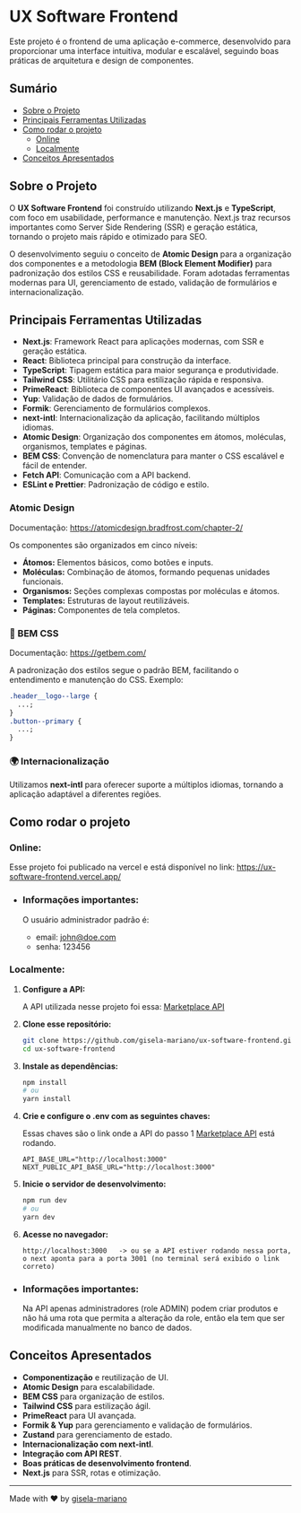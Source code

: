 # UX Software Frontend

Este projeto é o frontend de uma aplicação e-commerce, desenvolvido para proporcionar uma interface intuitiva, modular e escalável, seguindo boas práticas de arquitetura e design de componentes.

## Sumário

- [Sobre o Projeto](#sobre-o-projeto)
- [Principais Ferramentas Utilizadas](#️principais-ferramentas-utilizadas)
- [Como rodar o projeto](#️principais-ferramentas-utilizadas)
  - [Online](#️principais-ferramentas-utilizadas)
  - [Localmente](#️principais-ferramentas-utilizadas)
- [Conceitos Apresentados](#conceitos-apresentados)

## Sobre o Projeto

O **UX Software Frontend** foi construído utilizando **Next.js** e **TypeScript**, com foco em usabilidade, performance e manutenção. Next.js traz recursos importantes como Server Side Rendering (SSR) e geração estática, tornando o projeto mais rápido e otimizado para SEO.

O desenvolvimento seguiu o conceito de **Atomic Design** para a organização dos componentes e a metodologia **BEM (Block Element Modifier)** para padronização dos estilos CSS e reusabilidade. Foram adotadas ferramentas modernas para UI, gerenciamento de estado, validação de formulários e internacionalização.

## Principais Ferramentas Utilizadas

- **Next.js**: Framework React para aplicações modernas, com SSR e geração estática.
- **React**: Biblioteca principal para construção da interface.
- **TypeScript**: Tipagem estática para maior segurança e produtividade.
- **Tailwind CSS**: Utilitário CSS para estilização rápida e responsiva.
- **PrimeReact**: Biblioteca de componentes UI avançados e acessíveis.
- **Yup**: Validação de dados de formulários.
- **Formik**: Gerenciamento de formulários complexos.
- **next-intl**: Internacionalização da aplicação, facilitando múltiplos idiomas.
- **Atomic Design**: Organização dos componentes em átomos, moléculas, organismos, templates e páginas.
- **BEM CSS**: Convenção de nomenclatura para manter o CSS escalável e fácil de entender.
- **Fetch API**: Comunicação com a API backend.
- **ESLint e Prettier**: Padronização de código e estilo.

### Atomic Design

Documentação: https://atomicdesign.bradfrost.com/chapter-2/

Os componentes são organizados em cinco níveis:

- **Átomos:** Elementos básicos, como botões e inputs.
- **Moléculas:** Combinação de átomos, formando pequenas unidades funcionais.
- **Organismos:** Seções complexas compostas por moléculas e átomos.
- **Templates:** Estruturas de layout reutilizáveis.
- **Páginas:** Componentes de tela completos.

### 🎨 BEM CSS

Documentação: https://getbem.com/

A padronização dos estilos segue o padrão BEM, facilitando o entendimento e manutenção do CSS. Exemplo:

```css
.header__logo--large {
  ...;
}
.button--primary {
  ...;
}
```

### 🌍 Internacionalização

Utilizamos **next-intl** para oferecer suporte a múltiplos idiomas, tornando a aplicação adaptável a diferentes regiões.

## Como rodar o projeto

### Online:

Esse projeto foi publicado na vercel e está disponível no link: https://ux-software-frontend.vercel.app/

- ### Informações importantes:

  O usuário administrador padrão é:

  - email: john@doe.com
  - senha: 123456

### Localmente:

1. **Configure a API:**

   A API utilizada nesse projeto foi essa: [Marketplace API](https://github.com/gisela-mariano/ux-software-marketplace-api)

2. **Clone esse repositório:**

   ```bash
   git clone https://github.com/gisela-mariano/ux-software-frontend.git
   cd ux-software-frontend
   ```

3. **Instale as dependências:**

   ```bash
   npm install
   # ou
   yarn install
   ```

4. **Crie e configure o .env com as seguintes chaves:**

   Essas chaves são o link onde a API do passo 1 [Marketplace API](https://github.com/gisela-mariano/ux-software-marketplace-api) está rodando.

   ```.env
   API_BASE_URL="http://localhost:3000"
   NEXT_PUBLIC_API_BASE_URL="http://localhost:3000"
   ```

5. **Inicie o servidor de desenvolvimento:**

   ```bash
   npm run dev
   # ou
   yarn dev
   ```

6. **Acesse no navegador:**
   ```
   http://localhost:3000   -> ou se a API estiver rodando nessa porta, o next aponta para a porta 3001 (no terminal será exibido o link correto)
   ```

- ### Informações importantes:

  Na API apenas administradores (role ADMIN) podem criar produtos e não há uma rota que permita a alteração da role, então ela tem que ser modificada manualmente no banco de dados.

## Conceitos Apresentados

- **Componentização** e reutilização de UI.
- **Atomic Design** para escalabilidade.
- **BEM CSS** para organização de estilos.
- **Tailwind CSS** para estilização ágil.
- **PrimeReact** para UI avançada.
- **Formik & Yup** para gerenciamento e validação de formulários.
- **Zustand** para gerenciamento de estado.
- **Internacionalização com next-intl**.
- **Integração com API REST**.
- **Boas práticas de desenvolvimento frontend**.
- **Next.js** para SSR, rotas e otimização.

---

Made with ❤️ by [gisela-mariano](https://github.com/gisela-mariano)
